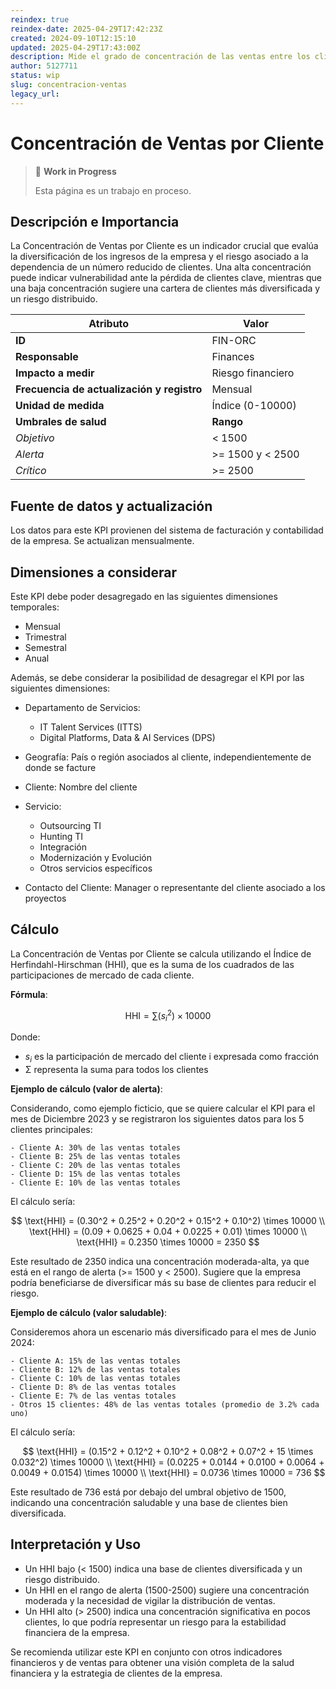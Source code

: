 ```yaml
---
reindex: true
reindex-date: 2025-04-29T17:42:23Z
created: 2024-09-10T12:15:10
updated: 2025-04-29T17:43:00Z
description: Mide el grado de concentración de las ventas entre los clientes de la empresa.
author: 5127711
status: wip
slug: concentracion-ventas
legacy_url: 
---
```


# Concentración de Ventas por Cliente

> 🚧 **Work in Progress**
>
> Esta página es un trabajo en proceso.

## Descripción e Importancia

La Concentración de Ventas por Cliente es un indicador crucial que evalúa la diversificación de los ingresos de la empresa y el riesgo asociado a la dependencia de un número reducido de clientes. Una alta concentración puede indicar vulnerabilidad ante la pérdida de clientes clave, mientras que una baja concentración sugiere una cartera de clientes más diversificada y un riesgo distribuido.

| **Atributo**                               | **Valor**                |
| ------------------------------------------ | ------------------------ |
| **ID**                                     | FIN-ORC                  |
| **Responsable**                            | Finances                 |
| **Impacto a medir**                        | Riesgo financiero        |
| **Frecuencia de actualización y registro** | Mensual                  |
| **Unidad de medida**                       | Índice (0-10000)         |
| **Umbrales de salud**                      | **Rango**                |
| *Objetivo*                                 | < 1500                   |
| *Alerta*                                   | >= 1500 y < 2500         |
| *Crítico*                                  | >= 2500                  |

## Fuente de datos y actualización

Los datos para este KPI provienen del sistema de facturación y contabilidad de la empresa. Se actualizan mensualmente.

## Dimensiones a considerar

Este KPI debe poder desagregado en las siguientes dimensiones temporales:

- Mensual
- Trimestral
- Semestral
- Anual

Además, se debe considerar la posibilidad de desagregar el KPI por las siguientes dimensiones:

- Departamento de Servicios:
    - IT Talent Services (ITTS)
    - Digital Platforms, Data & AI Services (DPS)
- Geografía: País o región asociados al cliente, independientemente de donde se facture

- Cliente: Nombre del cliente
- Servicio:
    - Outsourcing TI
    - Hunting TI
    - Integración
    - Modernización y Evolución
    - Otros servicios específicos
- Contacto del Cliente: Manager o representante del cliente asociado a los proyectos

## Cálculo

La Concentración de Ventas por Cliente se calcula utilizando el Índice de Herfindahl-Hirschman (HHI), que es la suma de los cuadrados de las participaciones de mercado de cada cliente.

**Fórmula**:

$$\text{HHI} = \sum (s_i^2) \times 10000$$

Donde:

- $s_i$ es la participación de mercado del cliente i expresada como fracción
- Σ representa la suma para todos los clientes

**Ejemplo de cálculo (valor de alerta)**:

Considerando, como ejemplo ficticio, que se quiere calcular el KPI para el mes de Diciembre 2023 y se registraron los siguientes datos para los 5 clientes principales:

```plaintext
- Cliente A: 30% de las ventas totales
- Cliente B: 25% de las ventas totales
- Cliente C: 20% de las ventas totales
- Cliente D: 15% de las ventas totales
- Cliente E: 10% de las ventas totales
```

El cálculo sería:

$$
\text{HHI} = (0.30^2 + 0.25^2 + 0.20^2 + 0.15^2 + 0.10^2) \times 10000 \\
\text{HHI} = (0.09 + 0.0625 + 0.04 + 0.0225 + 0.01) \times 10000 \\
\text{HHI} = 0.2350 \times 10000 = 2350
$$

Este resultado de 2350 indica una concentración moderada-alta, ya que está en el rango de alerta (>= 1500 y < 2500). Sugiere que la empresa podría beneficiarse de diversificar más su base de clientes para reducir el riesgo.

**Ejemplo de cálculo (valor saludable)**:

Consideremos ahora un escenario más diversificado para el mes de Junio 2024:

```plaintext
- Cliente A: 15% de las ventas totales
- Cliente B: 12% de las ventas totales
- Cliente C: 10% de las ventas totales
- Cliente D: 8% de las ventas totales
- Cliente E: 7% de las ventas totales
- Otros 15 clientes: 48% de las ventas totales (promedio de 3.2% cada uno)
```

El cálculo sería:

$$
\text{HHI} = (0.15^2 + 0.12^2 + 0.10^2 + 0.08^2 + 0.07^2 + 15 \times 0.032^2) \times 10000 \\
\text{HHI} = (0.0225 + 0.0144 + 0.0100 + 0.0064 + 0.0049 + 0.0154) \times 10000 \\
\text{HHI} = 0.0736 \times 10000 = 736
$$

Este resultado de 736 está por debajo del umbral objetivo de 1500, indicando una concentración saludable y una base de clientes bien diversificada.

## Interpretación y Uso

- Un HHI bajo (< 1500) indica una base de clientes diversificada y un riesgo distribuido.
- Un HHI en el rango de alerta (1500-2500) sugiere una concentración moderada y la necesidad de vigilar la distribución de ventas.
- Un HHI alto (> 2500) indica una concentración significativa en pocos clientes, lo que podría representar un riesgo para la estabilidad financiera de la empresa.

Se recomienda utilizar este KPI en conjunto con otros indicadores financieros y de ventas para obtener una visión completa de la salud financiera y la estrategia de clientes de la empresa.
